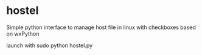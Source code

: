 # hostel

Simple python interface to manage host file in linux with checkboxes
based on wxPython

launch with
sudo python hostel.py

